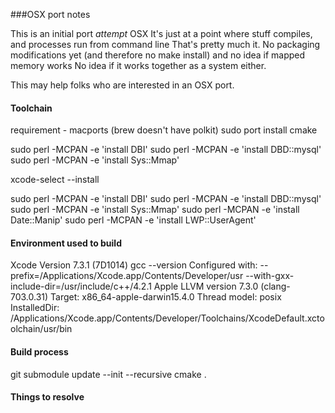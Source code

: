 ###OSX port notes

This is an initial port *attempt* OSX
It's just at a point where stuff compiles, and processes run from command line
That's pretty much it. No packaging modifications yet (and therefore no make install) and no idea if mapped memory works
No idea if it works together as a system either.

This may help folks who are interested in an OSX port.


#### Toolchain

requirement - macports (brew doesn't have polkit)
sudo port install cmake

sudo perl -MCPAN -e 'install DBI'
sudo perl -MCPAN -e 'install DBD::mysql'
sudo perl -MCPAN -e 'install Sys::Mmap'

xcode-select --install

sudo perl -MCPAN -e 'install DBI'
sudo perl -MCPAN -e 'install DBD::mysql'
sudo perl -MCPAN -e 'install Sys::Mmap'
sudo perl -MCPAN -e 'install Date::Manip'
sudo perl -MCPAN -e 'install LWP::UserAgent'


#### Environment used to build

Xcode Version 7.3.1 (7D1014)
gcc --version
Configured with: --prefix=/Applications/Xcode.app/Contents/Developer/usr --with-gxx-include-dir=/usr/include/c++/4.2.1
Apple LLVM version 7.3.0 (clang-703.0.31)
Target: x86_64-apple-darwin15.4.0
Thread model: posix
InstalledDir: /Applications/Xcode.app/Contents/Developer/Toolchains/XcodeDefault.xctoolchain/usr/bin


#### Build process
git submodule update --init --recursive
cmake .

#### Things to resolve
